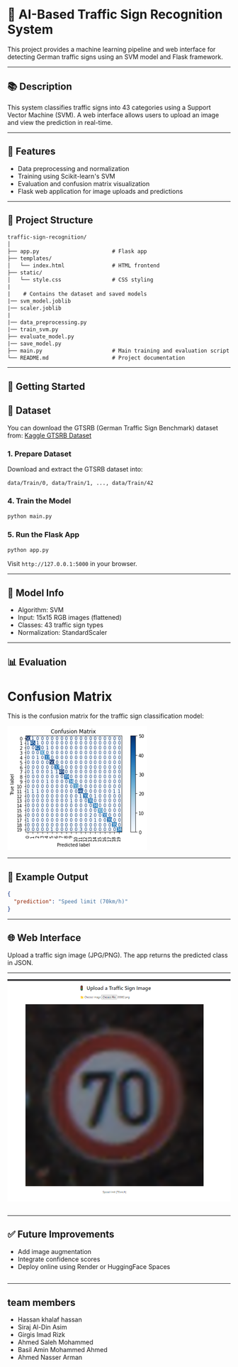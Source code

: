 # 🚦 AI-Based Traffic Sign Recognition System

This project provides a machine learning pipeline and web interface for detecting German traffic signs using an SVM model and Flask framework.

---

## 📚 Description

This system classifies traffic signs into 43 categories using a Support Vector Machine (SVM). A web interface allows users to upload an image and view the prediction in real-time.

---

## 📝 Features

* Data preprocessing and normalization
* Training using Scikit-learn's SVM
* Evaluation and confusion matrix visualization
* Flask web application for image uploads and predictions

---

## 📂 Project Structure

```
traffic-sign-recognition/
│
├── app.py                       # Flask app
├── templates/
│   └── index.html               # HTML frontend
├── static/
│   └── style.css                # CSS styling
|    
|    # Contains the dataset and saved models              
|── svm_model.joblib 
|── scaler.joblib
|
|── data_preprocessing.py
|── train_svm.py
├── evaluate_model.py
|── save_model.py
├── main.py                      # Main training and evaluation script
└── README.md                    # Project documentation
```

---

## 🚀 Getting Started

## 📂 Dataset
You can download the GTSRB (German Traffic Sign Benchmark) dataset from:
[Kaggle GTSRB Dataset](https://www.kaggle.com/datasets/meowmeowmeowmeowmeow/gtsrb-german-traffic-sign)


### 1. Prepare Dataset

Download and extract the GTSRB dataset into:

```
data/Train/0, data/Train/1, ..., data/Train/42
```

### 4. Train the Model

```bash
python main.py
```

### 5. Run the Flask App

```bash
python app.py
```

Visit `http://127.0.0.1:5000` in your browser.

---

## 🧬 Model Info

* Algorithm: SVM 
* Input: 15x15 RGB images (flattened)
* Classes: 43 traffic sign types
* Normalization: StandardScaler

---

## 📊 Evaluation

# Confusion Matrix

This is the confusion matrix for the traffic sign classification model:

![confusion matrix](data/confusion%20matrix.png)



---

## 🔧 Example Output

```json
{
  "prediction": "Speed limit (70km/h)"
}
```

---

## 🌐 Web Interface

Upload a traffic sign image (JPG/PNG). The app returns the predicted class in JSON.

---
![Speed limit (70km/h)](data/Speed%20limit%2070kmh.png)

##

---

## ✅ Future Improvements

* Add image augmentation
* Integrate confidence scores
* Deploy online using Render or HuggingFace Spaces
##
------

## team members 
* Hassan khalaf hassan   
* Siraj Al-Din Asim
* Girgis Imad Rizk
* Ahmed Saleh Mohammed
* Basil Amin Mohammed Ahmed
* Ahmed Nasser Arman

##


